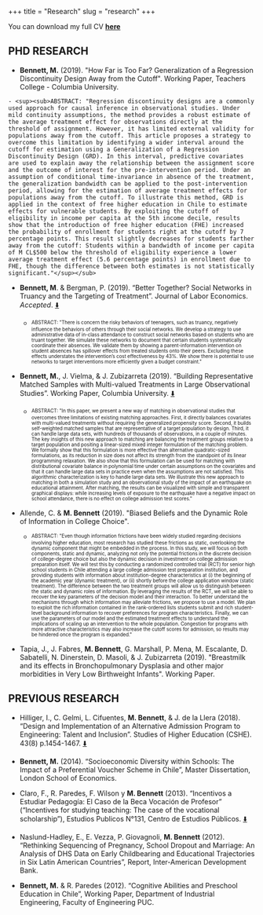 +++
title = "Research"
slug = "research"
+++

You can download my full CV **[here](/files/CV_mbennett.pdf)**

## PHD RESEARCH 

* **Bennett, M.** (2019). "How Far is Too Far? Generalization of a Regression Discontinuity Design Away from the Cutoff". Working Paper, Teachers College - Columbia University.
>>
    - <sup><sub>ABSTRACT: "Regression discontinuity designs are a commonly used approach for causal inference in observational studies. Under mild continuity assumptions, the method provides a robust estimate of the average treatment effect for observations directly at the threshold of assignment. However, it has limited external validity for populations away from the cutoff. This article proposes a strategy to overcome this limitation by identifying a wider interval around the cutoff for estimation using a Generalization of a Regression Discontinuity Design (GRD). In this interval, predictive covariates are used to explain away the relationship between the assignment score and the outcome of interest for the pre-intervention period. Under an assumption of conditional time-invariance in absence of the treatment, the generalization bandwidth can be applied to the post-intervention period, allowing for the estimation of average treatment effects for populations away from the cutoff. To illustrate this method, GRD is applied in the context of free higher education in Chile to estimate effects for vulnerable students. By exploiting the cutoff of eligibility in income per capita at the 5th income decile, results show that the introduction of free higher education (FHE) increased the probability of enrollment for students right at the cutoff by 7 percentage points. This result slightly decreases for students farther away from the cutoff: Students within a bandwidth of income per capita of M CL$500 below the threshold of eligibility experience a lower average treatment effect (5.6 percentage points) in enrollment due to FHE, though the difference between both estimates is not statistically significant."</sup></sub>
    
* **Bennett, M**. & Bergman, P. (2019). “Better Together? Social Networks in Truancy and the Targeting of Treatment”. Journal of Labor Economics. *Accepted*. [:arrow_down:](/files/networks_paper.pdf)
    - <sup><sub>ABSTRACT: "There is concern the risky behaviors of teenagers, such as truancy, negatively influence the behaviors of others through their social networks. We develop a strategy to use administrative data of in-class attendance to construct social networks based on students who are truant together. We simulate these networks to document that certain students systematically coordinate their absences. We validate them by showing a parent-information intervention on student absences has spillover effects from treated students onto their peers. Excluding these effects understates the intervention’s cost effectiveness by 43%. We show there is potential to use networks to target interventions more efficiently given a budget constraint."</sup></sub>

* **Bennett, M.**, J. Vielma, & J. Zubizarreta (2019). “Building Representative Matched Samples with Multi-valued Treatments in Large Observational Studies”. Working Paper, Columbia University. [:arrow_down:](https://arxiv.org/abs/1810.06707)
    - <sup><sub>ABSTRACT: "In this paper, we present a new way of matching in observational studies that overcomes three limitations of existing matching approaches. First, it directly balances covariates with multi-valued treatments without requiring the generalized propensity score. Second, it builds self-weighted matched samples that are representative of a target population by design. Third, it can handle large data sets, with hundreds of thousands of observations, in a couple of minutes. The key insights of this new approach to matching are balancing the treatment groups relative to a target population and positing a linear-sized mixed integer formulation of the matching problem. We formally show that this formulation is more effective than alternative quadratic-sized formulations, as its reduction in size does not affect its strength from the standpoint of its linear programming relaxation. We also show that this formulation can be used for matching with distributional covariate balance in polynomial time under certain assumptions on the covariates and that it can handle large data sets in practice even when the assumptions are not satisfied. This algorithmic characterization is key to handle large data sets. We illustrate this new approach to matching in both a simulation study and an observational study of the impact of an earthquake on educational attainment. After matching, the results can be visualized with simple and transparent graphical displays: while increasing levels of exposure to the earthquake have a negative impact on school attendance, there is no effect on college admission test scores."</sup></sub>

* Allende, C. & **M. Bennett** (2019). "Biased Beliefs and the Dynamic Role of Information in College Choice".
    - <sup><sub>ABSTRACT: "Even though information frictions have been widely studied regarding decisions involving higher education, most research has studied these frictions as static, overlooking the dynamic component that might be embedded in the process. In this study, we will focus on both components, static and dynamic, analyzing not only the potential frictions in the discrete decision of college-degree choice but also the dynamic decision in investment on college admission preparation itself. We will test this by conducting a randomized controlled trial (RCT) for senior high school students in Chile attending a large college admission test preparation institution, and providing students with information about institution-degree characteristics at (i) the beginning of the academic year (dynamic treatment), or (ii) shortly before the college application window (static treatment). The difference between the two treatment groups will allow us to distinguish between the static and dynamic roles of information. By leveraging the results of the RCT, we will be able to recover the key parameters of the decision model and their interaction. To better understand the mechanisms through which information may alleviate frictions, we propose to use a model. We plan to exploit the rich information contained in the rank-ordered lists students submit and rich student-level background information to recover preferences for program characteristics. Finally, we can use the parameters of our model and the estimated treatment effects to understand the implications of scaling up an intervention to the whole population. Congestion for programs with more attractive characteristics may also increase the cutoff scores for admission, so results may be hindered once the program is expanded."</sup></sub>

* Tapia, J., J. Fabres, **M. Bennett**, G. Marshall, P. Mena, M. Escalante, D. Sabatelli, N. Dinerstein, D. Masoli, & J. Zubizarreta (2019). "Breastmilk and its effects in Bronchopulmonary Dysplasia and other major morbidities in Very Low Birthweight Infants". Working Paper.

## PREVIOUS RESEARCH

* Hilliger, I., C. Gelmi, L. Cifuentes, **M. Bennett**,  & J. de la Llera (2018). “Design and Implementation of an Alternative Admission Program to Engineering: Talent and Inclusion”. Studies of Higher Education (CSHE). 43(8) p.1454-1467. [:arrow_down:](https://www.tandfonline.com/doi/abs/10.1080/03075079.2016.1263291?journalCode=cshe20)

* **Bennett, M.** (2014). “Socioeconomic Diversity within Schools: The Impact of a Preferential Voucher Scheme in Chile”, Master Dissertation, London School of Economics.

* Claro, F., R. Paredes, F. Wilson y **M. Bennett** (2013). “Incentivos a Estudiar Pedagogía: El Caso de la Beca Vocación de Profesor” (“Incentives for studying teaching: The case of the vocational scholarship”), Estudios Publicos N°131, Centro de Estudios Públicos. [:arrow_down:](https://www.cepchile.cl/cep/site/artic/20160304/asocfile/20160304100405/rev131_FClaro-RParedes-MBennett-TWilson.pdf)

* Naslund-Hadley, E., E. Vezza, P. Giovagnoli, **M. Bennett** (2012). “Rethinking Sequencing of Pregnancy, School Dropout and Marriage: An Analysis of DHS Data on Early Childbearing and Educational Trajectories in Six Latin American Countries”, Report, Inter-American Development Bank.

* **Bennett, M.** & R. Paredes (2012). “Cognitive Abilities and Preschool Education in Chile”, Working Paper, Department of Industrial Engineering, Faculty of Engineering PUC.
